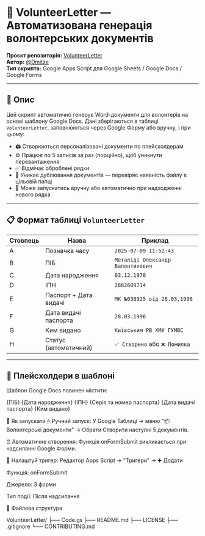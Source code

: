 # 📄 VolunteerLetter — Автоматизована генерація волонтерських документів

**Проєкт репозиторія:** [VolunteerLetter](https://github.com/Dmitze/VolunteerLetter)  
**Автор:** [@Dmitze](https://github.com/Dmitze)  
**Тип скрипта:** Google Apps Script для Google Sheets / Google Docs / Google Forms

---

## 🔧 Опис

Цей скрипт автоматично генерує Word-документи для волонтерів на основі шаблону Google Docs. Дані зберігаються в таблиці `VolunteerLetter`, заповнюються через Google Форму або вручну, і при цьому:

- 🖨️ Створюються персоналізовані документи по плейсхолдерам
- ⚙️ Працює по 5 записів за раз (порційно), щоб уникнути перевантаження
- ✅ Відмічає оброблені рядки
- 🔁 Уникає дублювання документів — перевіряє наявність файлу в цільовій папці
- 🔔 Може запускатись вручну або автоматично при надходженні нового рядка

---

## 📋 Формат таблиці `VolunteerLetter`

| Стовпець | Назва                         | Приклад                         |
|----------|-------------------------------|----------------------------------|
| A        | Позначка часу                 | `2025-07-09 11:52:43`            |
| B        | ПІБ                           | `Металіді Олександр Валентинович` |
| C        | Дата народження              | `03.12.1978`                     |
| D        | ІПН                           | `2882609714`                     |
| E        | Паспорт + Дата видачі        | `МК №038925 від 28.03.1996`      |
| F        | Дата видачі паспорта         | `28.03.1996`                     |
| G        | Ким видано                   | `Київським РВ ХМУ ГУМВС`         |
| H        | Статус (автоматичний)        | `✅ Створено` або `❌ Помилка`     |

---

## 🧠 Плейсхолдери в шаблоні

Шаблон Google Docs повинен містити:

{ПІБ}
{Дата народження}
{ІПН}
{Серія та номер паспорта}
{Дата видачі паспорта}
{Ким видано}


🚀 Як запускати
🖱 Ручний запуск:
У Google Таблиці → меню "📦 Волонтерські документи" → Обрати Створити наступні 5 документів.

⏰ Автоматичне створення:
Функція onFormSubmit викликається при надсиланні Google Форми.

📌 Налаштуй тригер: Редактор Apps Script → "Тригери" → ➕ Додати

Функція: onFormSubmit

Джерело: З форми

Тип події: Після надсилання

📂 Файлова структура

VolunteerLetter/
├── Code.gs
├── README.md
├── LICENSE
├── .gitignore
└── CONTRIBUTING.md
